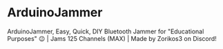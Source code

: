 # ArduinoJammer
ArduinoJammer, Easy, Quick, DIY Bluetooth Jammer for "Educational Purposes" 😉 | Jams 125 Channels (MAX) | Made by Zorikos3 on Discord! 
